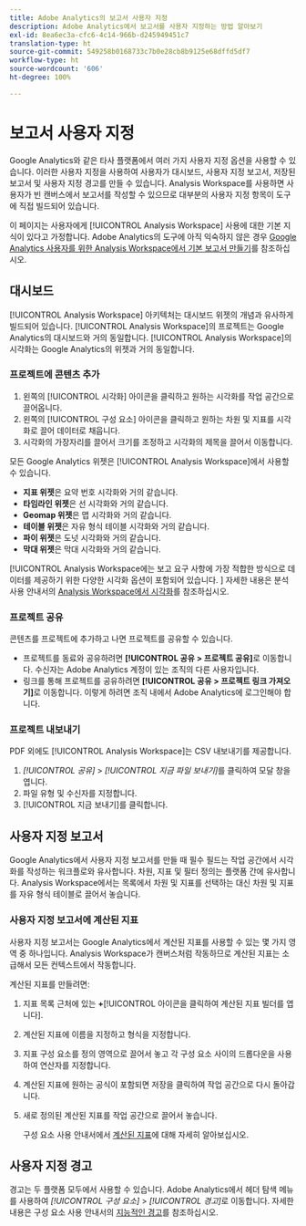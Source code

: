 ```yaml
---
title: Adobe Analytics의 보고서 사용자 지정
description: Adobe Analytics에서 보고서를 사용자 지정하는 방법 알아보기
exl-id: 8ea6ec3a-cfc6-4c14-966b-d245949451c7
translation-type: ht
source-git-commit: 549258b0168733c7b0e28cb8b9125e68dffd5df7
workflow-type: ht
source-wordcount: '606'
ht-degree: 100%

---
```


# 보고서 사용자 지정

Google Analytics와 같은 타사 플랫폼에서 여러 가지 사용자 지정 옵션을 사용할 수 있습니다. 이러한 사용자 지정을 사용하여 사용자가 대시보드, 사용자 지정 보고서, 저장된 보고서 및 사용자 지정 경고를 만들 수 있습니다. Analysis Workspace를 사용하면 사용자가 빈 캔버스에서 보고서를 작성할 수 있으므로 대부분의 사용자 지정 항목이 도구에 직접 빌드되어 있습니다.

이 페이지는 사용자에게 [!UICONTROL Analysis Workspace] 사용에 대한 기본 지식이 있다고 가정합니다. Adobe Analytics의 도구에 아직 익숙하지 않은 경우 [Google Analytics 사용자를 위한 Analysis Workspace에서 기본 보고서 만들기](reports/create-report.md)를 참조하십시오.

## 대시보드

[!UICONTROL Analysis Workspace] 아키텍처는 대시보드 위젯의 개념과 유사하게 빌드되어 있습니다. [!UICONTROL Analysis Workspace]의 프로젝트는 Google Analytics의 대시보드와 거의 동일합니다. [!UICONTROL Analysis Workspace]의 시각화는 Google Analytics의 위젯과 거의 동일합니다.

### 프로젝트에 콘텐츠 추가

1. 왼쪽의 [!UICONTROL 시각화] 아이콘을 클릭하고 원하는 시각화를 작업 공간으로 끌어옵니다.
2. 왼쪽의 [!UICONTROL 구성 요소] 아이콘을 클릭하고 원하는 차원 및 지표를 시각화로 끌어 데이터로 채웁니다.
3. 시각화의 가장자리를 끌어서 크기를 조정하고 시각화의 제목을 끌어서 이동합니다.

모든 Google Analytics 위젯은 [!UICONTROL Analysis Workspace]에서 사용할 수 있습니다.

* **지표 위젯**&#x200B;은 요약 번호 시각화와 거의 같습니다.
* **타임라인 위젯**&#x200B;은 선 시각화와 거의 같습니다.
* **Geomap 위젯**&#x200B;은 맵 시각화와 거의 같습니다.
* **테이블 위젯**&#x200B;은 자유 형식 테이블 시각화와 거의 같습니다.
* **파이 위젯**&#x200B;은 도넛 시각화와 거의 같습니다.
* **막대 위젯**&#x200B;은 막대 시각화와 거의 같습니다.

[!UICONTROL Analysis Workspace에는 보고 요구 사항에 가장 적합한 방식으로 데이터를 제공하기 위한 다양한 시각화 옵션이 포함되어 있습니다. ] 자세한 내용은 분석 사용 안내서의 [Analysis Workspace에서 시각화](/help/analyze/analysis-workspace/visualizations/freeform-analysis-visualizations.md)를 참조하십시오.

### 프로젝트 공유

콘텐츠를 프로젝트에 추가하고 나면 프로젝트를 공유할 수 있습니다.

* 프로젝트를 동료와 공유하려면 **[!UICONTROL 공유 > 프로젝트 공유]**&#x200B;로 이동합니다. 수신자는 Adobe Analytics 계정이 있는 조직의 다른 사용자입니다.
* 링크를 통해 프로젝트를 공유하려면 **[!UICONTROL 공유 > 프로젝트 링크 가져오기]**&#x200B;로 이동합니다. 이렇게 하려면 조직 내에서 Adobe Analytics에 로그인해야 합니다.

### 프로젝트 내보내기

PDF 외에도 [!UICONTROL Analysis Workspace]는 CSV 내보내기를 제공합니다.

1. *[!UICONTROL 공유]* > *[!UICONTROL 지금 파일 보내기]*&#x200B;를 클릭하여 모달 창을 엽니다.
2. 파일 유형 및 수신자를 지정합니다.
3. [!UICONTROL 지금 보내기]를 클릭합니다.

## 사용자 지정 보고서

Google Analytics에서 사용자 지정 보고서를 만들 때 필수 필드는 작업 공간에서 시각화를 작성하는 워크플로와 유사합니다. 차원, 지표 및 필터 정의는 플랫폼 간에 유사합니다. Analysis Workspace에서는 목록에서 차원 및 지표를 선택하는 대신 차원 및 지표를 자유 형식 테이블로 끌어서 놓습니다.

### 사용자 지정 보고서에 계산된 지표

사용자 지정 보고서는 Google Analytics에서 계산된 지표를 사용할 수 있는 몇 가지 영역 중 하나입니다. Analysis Workspace가 캔버스처럼 작동하므로 계산된 지표는 소급해서 모든 컨텍스트에서 작동합니다.

계산된 지표를 만들려면:

1. 지표 목록 근처에 있는 **+**[!UICONTROL  아이콘을 클릭하여 계산된 지표 빌더를 엽니다].
2. 계산된 지표에 이름을 지정하고 형식을 지정합니다.
3. 지표 구성 요소를 정의 영역으로 끌어서 놓고 각 구성 요소 사이의 드롭다운을 사용하여 연산자를 지정합니다.
4. 계산된 지표에 원하는 공식이 포함되면 저장을 클릭하여 작업 공간으로 다시 돌아갑니다.
5. 새로 정의된 계산된 지표를 작업 공간으로 끌어서 놓습니다.

   구성 요소 사용 안내서에서 [계산된 지표](/help/components/c-calcmetrics/cm-overview.md)에 대해 자세히 알아보십시오.

## 사용자 지정 경고

경고는 두 플랫폼 모두에서 사용할 수 있습니다. Adobe Analytics에서 헤더 탐색 메뉴를 사용하여 *[!UICONTROL 구성 요소]* > *[!UICONTROL 경고]*&#x200B;로 이동합니다. 자세한 내용은 구성 요소 사용 안내서의 [지능적인 경고](/help/components/c-alerts/intellligent-alerts.md)를 참조하십시오.
